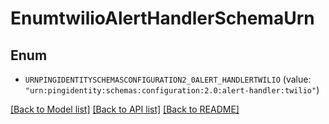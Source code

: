 # EnumtwilioAlertHandlerSchemaUrn

## Enum


* `URNPINGIDENTITYSCHEMASCONFIGURATION2_0ALERT_HANDLERTWILIO` (value: `"urn:pingidentity:schemas:configuration:2.0:alert-handler:twilio"`)


[[Back to Model list]](../README.md#documentation-for-models) [[Back to API list]](../README.md#documentation-for-api-endpoints) [[Back to README]](../README.md)


